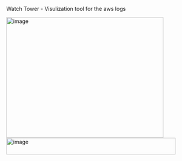 Watch Tower - Visulization tool for the aws logs

<img width="414" height="319" alt="image" src="https://github.com/user-attachments/assets/13e4a24c-70b8-4a0d-8e3b-a41d5d66d588" />
<br/>
<img width="446" height="44" alt="image" src="https://github.com/user-attachments/assets/e64ea872-9278-4476-82f8-4b6960e02744" />

